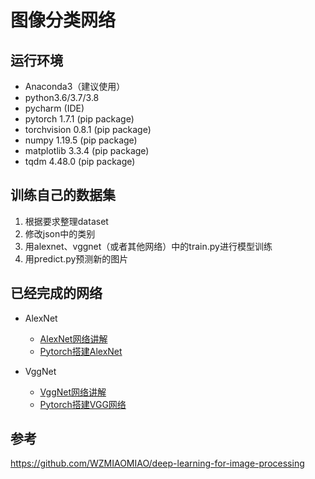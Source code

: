  # 图像分类网络  
 
 ## 运行环境
* Anaconda3（建议使用）
* python3.6/3.7/3.8
* pycharm (IDE)
* pytorch 1.7.1 (pip package)
* torchvision 0.8.1 (pip package)
* numpy 1.19.5 (pip package)
* matplotlib 3.3.4 (pip package)
* tqdm 4.48.0 (pip package)

 ## 训练自己的数据集
 
 1. 根据要求整理dataset
 2. 修改json中的类别
 3. 用alexnet、vggnet（或者其他网络）中的train.py进行模型训练
 4. 用predict.py预测新的图片



 ## 已经完成的网络
 
 * AlexNet
    * [AlexNet网络讲解](https://blog.csdn.net/AugustMe/article/details/108488873)
    * [Pytorch搭建AlexNet](https://blog.csdn.net/AugustMe/article/details/108488873)
  
  * VggNet
    * [VggNet网络讲解](https://blog.csdn.net/AugustMe/article/details/108519132)
    * [Pytorch搭建VGG网络](https://blog.csdn.net/AugustMe/article/details/108519132)  

 ## 参考

https://github.com/WZMIAOMIAO/deep-learning-for-image-processing   


